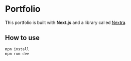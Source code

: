 # Portfolio

This portfolio is built with **Next.js** and a library called [Nextra](https://nextra.vercel.app/).

## How to use

```sh
npm install
npm run dev
```
